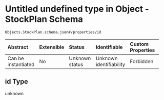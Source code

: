 # Untitled undefined type in Object - StockPlan Schema

```txt
Objects.StockPlan.schema.json#/properties/id
```



| Abstract            | Extensible | Status         | Identifiable            | Custom Properties | Additional Properties | Access Restrictions | Defined In                                                                                  |
| :------------------ | :--------- | :------------- | :---------------------- | :---------------- | :-------------------- | :------------------ | :------------------------------------------------------------------------------------------ |
| Can be instantiated | No         | Unknown status | Unknown identifiability | Forbidden         | Allowed               | none                | [StockPlan.schema.json*](../../schema/objects/StockPlan.schema.json "open original schema") |

## id Type

unknown
